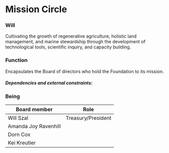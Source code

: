 # Mission Circle
### Will
Cultivating the growth of regenerative agriculture, holistic land management, and marine stewardship through the development of technological tools, scientific inquiry, and capacity building.

### Function
Encapsulates the Board of directors who hold the Foundation to its mission.

##### Dependencies and external constraints:

### Being
| Board member | Role | 
|---|---|
| Will Szal | Treasury/President |
| Amanda Joy Ravenhill | |
| Dorn Cox | |
| Kei Kreutler | |






